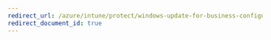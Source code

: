 ```yaml
---
redirect_url: /azure/intune/protect/windows-update-for-business-configure
redirect_document_id: true
---
```

